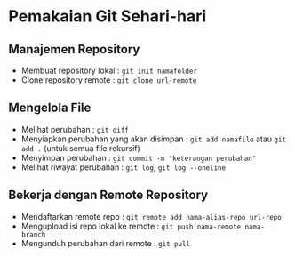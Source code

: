 # Pemakaian Git Sehari-hari #

## Manajemen Repository ##

* Membuat repository lokal : `git init namafolder`
* Clone repository remote : `git clone url-remote`

## Mengelola File ##

* Melihat perubahan : `git diff`
* Menyiapkan perubahan yang akan disimpan : `git add namafile` atau `git add .` (untuk semua file rekursif)
* Menyimpan perubahan : `git commit -m "keterangan perubahan"`
* Melihat riwayat perubahan : `git log`, `git log --oneline`

## Bekerja dengan Remote Repository ##

* Mendaftarkan remote repo : `git remote add nama-alias-repo url-repo`
* Mengupload isi repo lokal ke remote : `git push nama-remote nama-branch`
* Mengunduh perubahan dari remote : `git pull`


